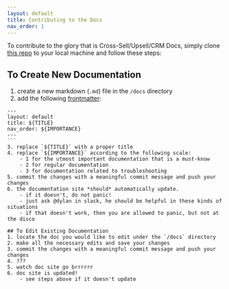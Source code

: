 ```yaml
---
layout: default
title: Contributing to the Docs
nav_order: 1
---
```


To contribute to the glory that is Cross-Sell/Upsell/CRM Docs, simply clone [this repo]() to your local machine and follow these steps:

## To Create New Documentation
1. create a new markdown (`.md`) file in the `/docs` directory
2. add the following [frontmatter](https://jekyllrb.com/docs/front-matter/): 
````
---
layout: default
title: ${TITLE}
nav_order: ${IMPORTANCE}
---
```
3. replace `${TITLE}` with a proper title
4. replace `${IMPORTANCE}` according to the following scale:
    - 1 for the utmost important documentation that is a must-know
    - 2 for regular documentation
    - 3 for documentation related to troubleshooting
5. commit the changes with a meaningful commit message and push your changes
6. the documentation site *should* automatically update.
    - if it doesn't, do not panic! 
    - just ask @dylan in slack, he should be helpful in these kinds of situations
    - if that doesn't work, then you are allowed to panic, but not at the disco

## To Edit Existing Documentation
1. locate the doc you would like to edit under the `/docs` directory
2. make all the necessary edits and save your changes
3. commit the changes with a meaningful commit message and push your changes
4. ???
5. watch doc site go brrrrrr
6. doc site is updated!
    - see steps above if it doesn't update